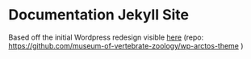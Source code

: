 # Documentation Jekyll Site

Based off the initial Wordpress redesign visible [here](http://velociraptorsystems.com/samples/mvz_tests/arctosdb/) (repo: https://github.com/museum-of-vertebrate-zoology/wp-arctos-theme )
